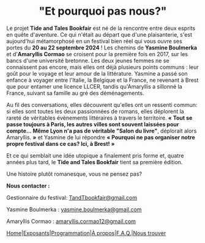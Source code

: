 # <center>"Et pourquoi pas nous?"</center>

Le projet **Tide and Tales Bookfair** est né de la rencontre entre deux esprits en quête d'aventure.
Ce qui n'était au départ que d'une plaisanterie, s'est aujourd'hui métamorphosé en un festival bien réel qui vous ouvre ses portes du **20 au 22 septembre 2024** !
Les chemins de **Yasmine Boulmerka** et d'**Amaryllis Cormao** se croisent pour la première fois en 2017, sur les bancs d'une université bretonne. Les deux jeunes femmes ne se connaissent pas encore, mais elles ont déjà plusieurs points communs : leur goût pour le voyage et leur amour de la littérature. Yasmine a passé son enfance à voyager entre l'Italie, la Belgique et la France, ne revenant à Brest que pour entamer une licence LLCER, tandis qu'Amaryllis a sillonné la France, suivant sa famille au gré des déménagements. 

Au fil des conversations, elles découvrent qu'elles ont un ressenti commun: si elles sont toutes les deux passionnées de romans, elles déplorent la rareté de véritables évènements littéraires à travers le territoire. 
**« Tout se passe toujours à Paris, les autres villes sont souvent laissées pour compte... Même Lyon n'a pas de véritable "Salon du livre"**, déplorait alors Amaryllis. **»** et Yasmine de lui répondre **« Pourquoi ne pas organiser notre propre festival dans ce cas? Ici, à Brest! »**

Et ce qui semblait une idée utopique a finalement pris forme et, quatre années plus tard, le **Tide and Tales Bookfair** tient sa première édition.

Une histoire plutôt romanesque, vous ne pensez pas?

**Nous contacter :**

Gestionnaire du festival: TandTbookfair@gmail.com

Yasmine Boulmerka : yasmine.boulmerka@gmail.com

Amaryllis Cormao : amaryllis.cormao12@gmail.com

[Home](index.md)|[Exposants](Exposants.md)|[Programmation](Programmation.md)|[À propos](Aboutus.md)|[F.A.Q.](Questions.md)|[Nous trouver](Whereto.md)
